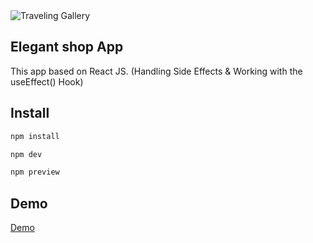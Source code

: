 <img src="src/assets/traveling-gallery.png" alt="Traveling Gallery" />

## Elegant shop App
This app based on React JS. (Handling Side Effects & Working with the useEffect() Hook)

## Install

```sh
npm install
```

```sh
npm dev
```

```sh
npm preview
```

## Demo
<a href="https://soltonanna.github.io/traveling-gallery/" target="_blank"> Demo </a>
